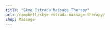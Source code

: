 ```yaml
---
title: "Skye Estrada Massage Therapy"
url: /campbell/skye-estrada-massage-therapy/
shop: Massage
---
```

